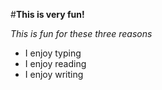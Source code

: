 #**This is very fun!**

*This is fun for these three reasons*

* I enjoy typing
* I enjoy reading
* I enjoy writing
